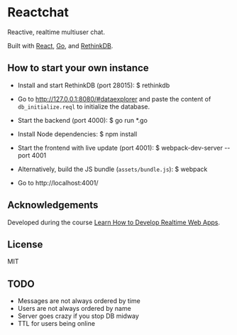 Reactchat
=============
Reactive, realtime multiuser chat.

Built with [React](https://facebook.github.io/react/), [Go](https://golang.org/), and [RethinkDB](http://rethinkdb.com/).

How to start your own instance
------------------------------

- Install and start RethinkDB (port 28015):
      $ rethinkdb

- Go to http://127.0.0.1:8080/#dataexplorer and paste the content of `db_initialize.reql` to initialize the database.

- Start the backend (port 4000):
      $ go run *.go
- Install Node dependencies:
      $ npm install
- Start the frontend with live update (port 4001):
      $ webpack-dev-server --port 4001
- Alternatively, build the JS bundle (`assets/bundle.js`):
      $ webpack

- Go to http://localhost:4001/

Acknowledgements
----------------

Developed during the course [Learn How to Develop Realtime Web Apps](http://courses.knowthen.com/courses/learn-how-to-develop-realtime-web-apps/).

License
-------
MIT

TODO
----
- Messages are not always ordered by time
- Users are not always ordered by name
- Server goes crazy if you stop DB midway
- TTL for users being online
